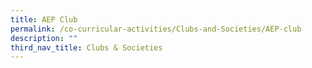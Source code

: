 ```yaml
---
title: AEP Club
permalink: /co-curricular-activities/Clubs-and-Societies/AEP-club
description: ""
third_nav_title: Clubs & Societies
---
```

